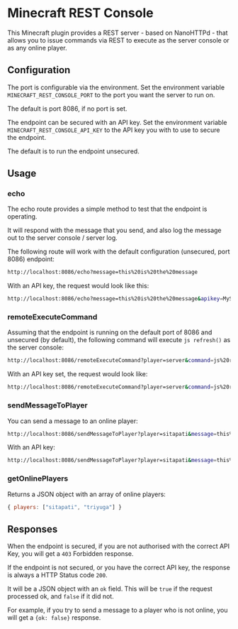 # Minecraft REST Console

This Minecraft plugin provides a REST server - based on NanoHTTPd - that allows you to issue commands via REST to execute as the server console or as any online player.

## Configuration

The port is configurable via the environment. Set the environment variable `MINECRAFT_REST_CONSOLE_PORT` to the port you want the server to run on.

The default is port 8086, if no port is set.

The endpoint can be secured with an API key. Set the environment variable `MINECRAFT_REST_CONSOLE_API_KEY` to the API key you with to use to secure the endpoint.

The default is to run the endpoint unsecured.

## Usage

### echo

The echo route provides a simple method to test that the endpoint is operating.

It will respond with the message that you send, and also log the message out to the server console / server log.

The following route will work with the default configuration (unsecured, port 8086) endpoint:

```bash
http://localhost:8086/echo?message=this%20is%20the%20message
```

With an API key, the request would look like this:

```bash
http://localhost:8086/echo?message=this%20is%20the%20message&apikey=MySuperSecretKey1001
```

### remoteExecuteCommand

Assuming that the endpoint is running on the default port of 8086 and unsecured (by default), the following command will execute `js refresh()` as the server console:

```bash
http://localhost:8086/remoteExecuteCommand?player=server&command=js%20refresh()
```

With an API key set, the request would look like:

```bash
http://localhost:8086/remoteExecuteCommand?player=server&command=js%20refresh()&apikey=SomeSecretKey
```

### sendMessageToPlayer

You can send a message to an online player:

```bash
http://localhost:8086/sendMessageToPlayer?player=sitapati&message=this%20is%20the%20message
```

With an API key:


```bash
http://localhost:8086/sendMessageToPlayer?player=sitapati&message=this%20is%20the%20message&apikey=13242345jkldsf*
```

### getOnlinePlayers

Returns a JSON object with an array of online players:

```javascript
{ players: ["sitapati", "triyuga"] }
```
## Responses

When the endpoint is secured, if you are not authorised with the correct API Key, you will get a `403` Forbidden response.

If the endpoint is not secured, or you have the correct API key, the response is always a HTTP Status code `200`.

It will be a JSON object with an `ok` field. This will be `true` if the request processed ok, and `false` if it did not. 

For example, if you try to send a message to a player who is not online, you will get a `{ok: false}` response.